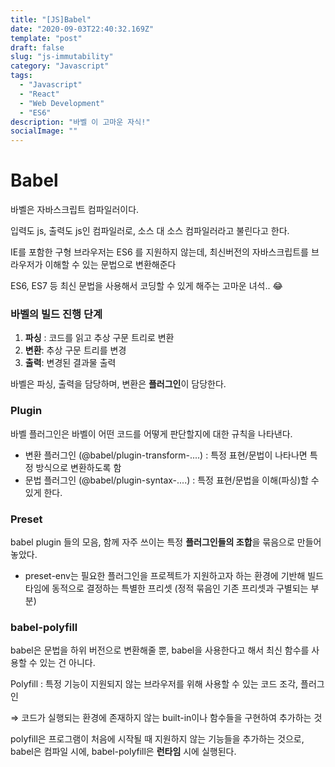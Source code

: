 ```yaml
---
title: "[JS]Babel"
date: "2020-09-03T22:40:32.169Z"
template: "post"
draft: false
slug: "js-immutability"
category: "Javascript"
tags:
  - "Javascript"
  - "React"
  - "Web Development"
  - "ES6"
description: "바벨 이 고마운 자식!"
socialImage: ""
---
```

# Babel

바벨은 자바스크립트 컴파일러이다.

입력도 js, 출력도 js인 컴파일러로, 소스 대 소스 컴파일러라고 불린다고 한다.

IE를 포함한 구형 브라우저는 ES6 를 지원하지 않는데, 최신버전의 자바스크립트를 브라우저가 이해할 수 있는 문법으로 변환해준다

ES6, ES7 등 최신 문법을 사용해서 코딩할 수 있게 해주는 고마운 녀석.. 😂

### 바벨의 빌드 진행 단계

1. **파싱** : 코드를 읽고 추상 구문 트리로 변환
2. **변환**: 추상 구문 트리를 변경
3. **출력**: 변경된 결과물 출력

바벨은 파싱, 출력을 담당하며, 변환은 **플러그인**이 담당한다.

### Plugin

바벨 플러그인은 바벨이 어떤 코드를 어떻게 판단할지에 대한 규칙을 나타낸다.

- 변환 플러그인 (@babel/plugin-transform-....) : 특정 표현/문법이 나타나면 특정 방식으로 변환하도록 함
- 문법 플러그인 (@babel/plugin-syntax-....) : 특정 표현/문법을 이해(파싱)할 수 있게 한다.

### Preset

babel plugin 들의 모음, 함께 자주 쓰이는 특정 **플러그인들의 조합**을 묶음으로 만들어 놓았다. 

- preset-env는 필요한 플러그인을 프로젝트가 지원하고자 하는 환경에 기반해 빌드 타임에 동적으로 결정하는 특별한 프리셋 (정적 묶음인 기존 프리셋과 구별되는 부분)

### babel-polyfill

babel은 문법을 하위 버전으로 변환해줄 뿐, babel을 사용한다고 해서 최신 함수를 사용할 수 있는 건 아니다. 

Polyfill : 특정 기능이 지원되지 않는 브라우저를 위해 사용할 수 있는 코드 조각, 플러그인 

⇒ 코드가 실행되는 환경에 존재하지 않는 built-in이나 함수들을 구현하여 추가하는 것

polyfill은 프로그램이 처음에 시작될 때 지원하지 않는 기능들을 추가하는 것으로,  babel은 컴파일 시에, babel-polyfill은 **런타임** 시에 실행된다.
